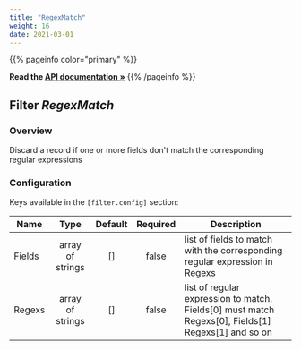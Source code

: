 ```yaml
---
title: "RegexMatch"
weight: 16
date: 2021-03-01
---
```

{{% pageinfo color="primary" %}}

**Read the [API documentation &raquo;](https://pkg.go.dev/github.com/AdRoll/baker/filter#RegexMatch)**
{{% /pageinfo %}}

## Filter *RegexMatch*

### Overview
Discard a record if one or more fields don't match the corresponding regular expressions

### Configuration

Keys available in the `[filter.config]` section:

|Name|Type|Default|Required|Description|
|----|:--:|:-----:|:------:|-----------|
| Fields| array of strings| []| false| list of fields to match with the corresponding regular expression in Regexs|
| Regexs| array of strings| []| false| list of regular expression to match. Fields[0] must match Regexs[0], Fields[1] Regexs[1] and so on|


